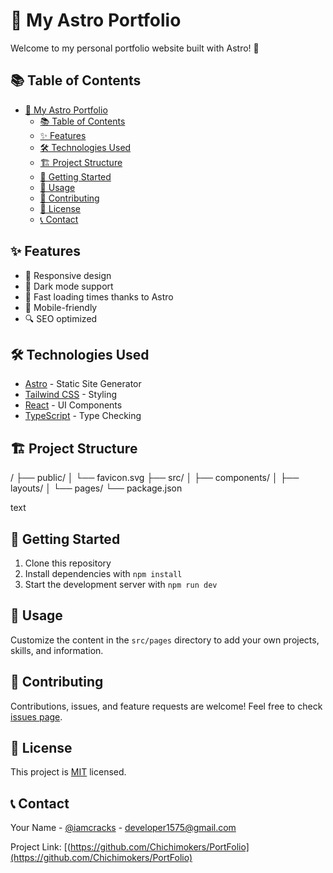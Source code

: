 # 🚀 My Astro Portfolio

Welcome to my personal portfolio website built with Astro! 🌟

## 📚 Table of Contents

- [🚀 My Astro Portfolio](#-my-astro-portfolio)
  - [📚 Table of Contents](#-table-of-contents)
  - [✨ Features](#-features)
  - [🛠️ Technologies Used](#️-technologies-used)
  - [🏗️ Project Structure](#️-project-structure)
  - [🚀 Getting Started](#-getting-started)
  - [📝 Usage](#-usage)
  - [🤝 Contributing](#-contributing)
  - [📄 License](#-license)
  - [📞 Contact](#-contact)

## ✨ Features

- 🎨 Responsive design
- 🌙 Dark mode support
- 🚀 Fast loading times thanks to Astro
- 📱 Mobile-friendly
- 🔍 SEO optimized

## 🛠️ Technologies Used

- [Astro](https://astro.build/) - Static Site Generator
- [Tailwind CSS](https://tailwindcss.com/) - Styling
- [React](https://reactjs.org/) - UI Components
- [TypeScript](https://www.typescriptlang.org/) - Type Checking

## 🏗️ Project Structure

/
├── public/
│ └── favicon.svg
├── src/
│ ├── components/
│ ├── layouts/
│ └── pages/
└── package.json

text

## 🚀 Getting Started

1. Clone this repository
2. Install dependencies with `npm install`
3. Start the development server with `npm run dev`

## 📝 Usage

Customize the content in the `src/pages` directory to add your own projects, skills, and information.

## 🤝 Contributing

Contributions, issues, and feature requests are welcome! Feel free to check [issues page](https://github.com/yourusername/your-repo-name/issues).

## 📄 License

This project is [MIT](https://choosealicense.com/licenses/mit/) licensed.

## 📞 Contact

Your Name - [@iamcracks](https://twitter.com/@iamcracks) - developer1575@gmail.com

Project Link: [(https://github.com/Chichimokers/PortFolio](https://github.com/Chichimokers/PortFolio)
